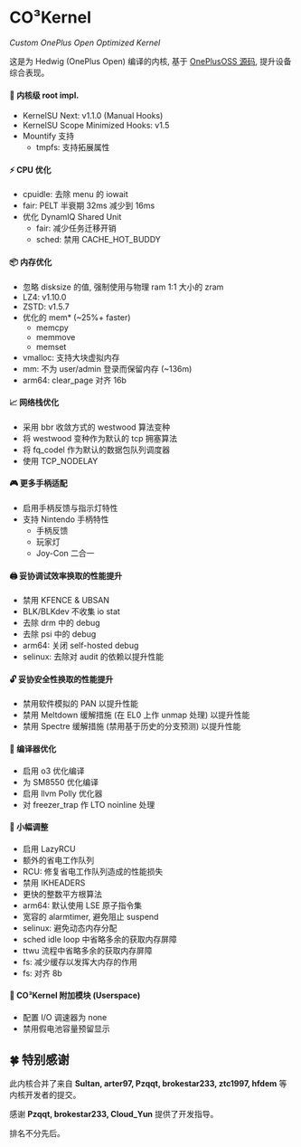 # CO³Kernel 
*Custom OnePlus Open Optimized Kernel*

这是为 Hedwig (OnePlus Open) 编译的内核, 基于 [OnePlusOSS 源码](https://github.com/OnePlusOSS/android_kernel_common_oneplus_sm8550/tree/oneplus/sm8550_v_15.0.0_oneplus_open), 提升设备综合表现。

#### 👾 内核级 root impl. 
- KernelSU Next: v1.1.0 (Manual Hooks)
- KernelSU Scope Minimized Hooks: v1.5
- Mountify 支持
  - tmpfs: 支持拓展属性

#### ⚡ CPU 优化
- cpuidle: 去除 menu 的 iowait
- fair: PELT 半衰期 32ms 减少到 16ms
- 优化 DynamIQ Shared Unit
  - fair: 减少任务迁移开销
  - sched: 禁用 CACHE_HOT_BUDDY

#### 📦 内存优化
- 忽略 disksize 的值, 强制使用与物理 ram 1:1 大小的 zram
- LZ4: v1.10.0
- ZSTD: v1.5.7
- 优化的 mem* (~25%+ faster)
  - memcpy
  - memmove
  - memset
- vmalloc: 支持大块虚拟内存
- mm: 不为 user/admin 登录而保留内存 (~136m)
- arm64: clear_page 对齐 16b

#### 📈 网络栈优化
- 采用 bbr 收敛方式的 westwood 算法变种
- 将 westwood 变种作为默认的 tcp 拥塞算法
- 将 fq_codel 作为默认的数据包队列调度器
- 使用 TCP_NODELAY

#### 🎮️ 更多手柄适配
- 启用手柄反馈与指示灯特性
- 支持 Nintendo 手柄特性
  - 手柄反馈
  - 玩家灯
  - Joy-Con 二合一

#### 🖨️ 妥协调试效率换取的性能提升
- 禁用 KFENCE & UBSAN
- BLK/BLKdev 不收集 io stat
- 去除 drm 中的 debug
- 去除 psi 中的 debug
- arm64: 关闭 self-hosted debug
- selinux: 去除对 audit 的依赖以提升性能

#### 🔓 妥协安全性换取的性能提升

- 禁用软件模拟的 PAN 以提升性能
- 禁用 Meltdown 缓解措施 (在 EL0 上作 unmap 处理) 以提升性能
- 禁用 Spectre 缓解措施 (禁用基于历史的分支预测) 以提升性能

#### 🦄 编译器优化
  - 启用 o3 优化编译
  - 为 SM8550 优化编译
  - 启用 llvm Polly 优化器
  - 对 freezer_trap 作 LTO noinline 处理

#### 🔨 小幅调整
- 启用 LazyRCU
- 额外的省电工作队列
- RCU: 修复省电工作队列造成的性能损失
- 禁用 IKHEADERS
- 更快的整数平方根算法
- arm64: 默认使用 LSE 原子指令集
- 宽容的 alarmtimer, 避免阻止 suspend
- selinux: 避免动态内存分配
- sched idle loop 中省略多余的获取内存屏障
- ttwu 流程中省略多余的获取内存屏障
- fs: 减少缓存以发挥大内存的作用
- fs: 对齐 8b

#### 🧩 CO³Kernel 附加模块 (Userspace)
- 配置 I/O 调速器为 none
- 禁用假电池容量预留显示

## 🍀 特别感谢
此内核合并了来自 **Sultan, arter97, Pzqqt, brokestar233, ztc1997, hfdem** 等内核开发者的提交。

感谢 **Pzqqt, brokestar233, Cloud_Yun** 提供了开发指导。

排名不分先后。
